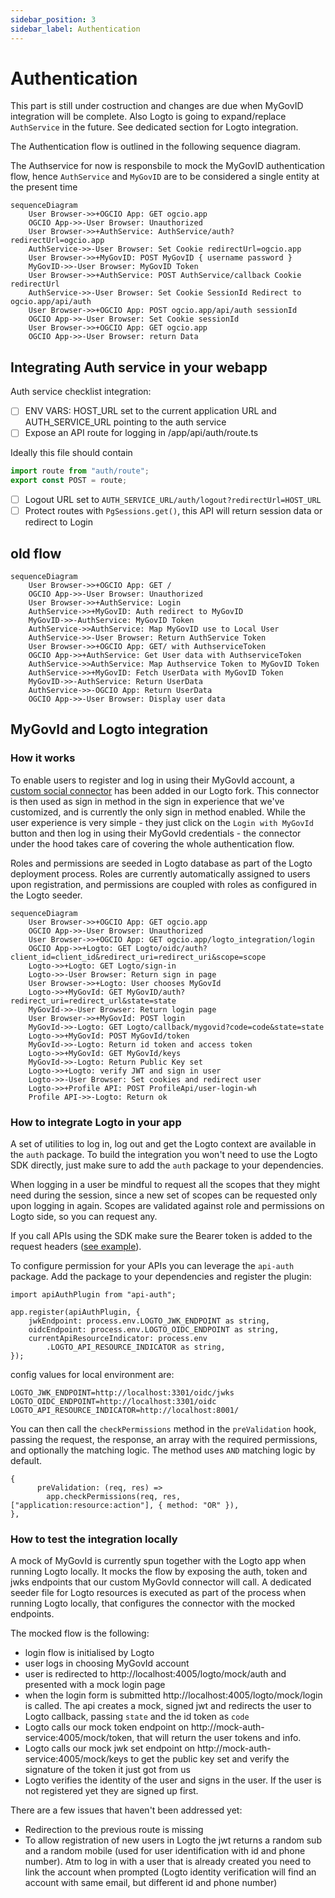 ```yaml
---
sidebar_position: 3
sidebar_label: Authentication
---
```


# Authentication

This part is still under costruction and changes are due when MyGovID integration will be complete.
Also Logto is going to expand/replace `AuthService` in the future. See dedicated section for Logto integration.

The Authentication flow is outlined in the following sequence diagram.

The Authservice for now is responsbile to mock the MyGovID authentication flow, hence `AuthService` and `MyGovID`
are to be considered a single entity at the present time

```mermaid
sequenceDiagram
    User Browser->>+OGCIO App: GET ogcio.app
    OGCIO App->>-User Browser: Unauthorized
    User Browser->>+AuthService: AuthService/auth?redirectUrl=ogcio.app
    AuthService->>-User Browser: Set Cookie redirectUrl=ogcio.app
    User Browser->>+MyGovID: POST MyGovID { username password }
    MyGovID->>-User Browser: MyGovID Token
    User Browser->>+AuthService: POST AuthService/callback Cookie redirectUrl
    AuthService->>-User Browser: Set Cookie SessionId Redirect to ogcio.app/api/auth
    User Browser->>+OGCIO App: POST ogcio.app/api/auth sessionId
    OGCIO App->>-User Browser: Set Cookie sessionId
    User Browser->>+OGCIO App: GET ogcio.app
    OGCIO App->>-User Browser: return Data
```

## Integrating Auth service in your webapp

Auth service checklist integration:

- [ ] ENV VARS: HOST_URL set to the current application URL and AUTH_SERVICE_URL pointing to the auth service
- [ ] Expose an API route for logging in /app/api/auth/route.ts

Ideally this file should contain

```typescript
import route from "auth/route";
export const POST = route;
```

- [ ] Logout URL set to `AUTH_SERVICE_URL/auth/logout?redirectUrl=HOST_URL`
- [ ] Protect routes with `PgSessions.get()`, this API will return session data or redirect to Login

## old flow

```mermaid
sequenceDiagram
    User Browser->>+OGCIO App: GET /
    OGCIO App->>-User Browser: Unauthorized
    User Browser->>+AuthService: Login
    AuthService->>+MyGovID: Auth redirect to MyGovID
    MyGovID->>-AuthService: MyGovID Token
    AuthService->>AuthService: Map MyGovID use to Local User
    AuthService->>-User Browser: Return AuthService Token
    User Browser->>+OGCIO App: GET/ with AuthserviceToken
    OGCIO App->>+AuthService: Get User data with AuthserviceToken
    AuthService->>AuthService: Map Authservice Token to MyGovID Token
    AuthService->>+MyGovID: Fetch UserData with MyGovID Token
    MyGovID->>-AuthService: Return UserData
    AuthService->>-OGCIO App: Return UserData
    OGCIO App->>-User Browser: Display user data
```


## MyGovId and Logto integration

### How it works
To enable users to register and log in using their MyGovId account, a [custom social connector](https://github.com/ogcio/logto/blob/feb677ae4d5cfd8d876fd888aa7346a4b21a6eff/packages/connectors/connector-mygovid/src/index.ts) has been added in our Logto fork. This connector is then used as sign in method in the sign in experience that we've customized, and is currently the only sign in method enabled.
While the user experience is very simple - they just click on the `Login with MyGovId` button and then log in using their MyGovId credentials - the connector under the hood takes care of covering the whole authentication flow.

Roles and permissions are seeded in Logto database as part of the Logto deployment process. Roles are currently automatically assigned to users upon registration, and permissions are coupled with roles as configured in the Logto seeder.

```mermaid
sequenceDiagram
    User Browser->>+OGCIO App: GET ogcio.app
    OGCIO App->>-User Browser: Unauthorized
    User Browser->>+OGCIO App: GET ogcio.app/logto_integration/login
    OGCIO App->>+Logto: GET Logto/oidc/auth?client_id=client_id&redirect_uri=redirect_uri&scope=scope
    Logto->>+Logto: GET Logto/sign-in
    Logto->>-User Browser: Return sign in page
    User Browser->>+Logto: User chooses MyGovId
    Logto->>+MyGovId: GET MyGovID/auth?redirect_uri=redirect_url&state=state
    MyGovId->>-User Browser: Return login page
    User Browser->>+MyGovId: POST login
    MyGovId->>-Logto: GET Logto/callback/mygovid?code=code&state=state 
    Logto->>+MyGovId: POST MyGovId/token
    MyGovId->>-Logto: Return id token and access token
    Logto->>+MyGovId: GET MyGovId/keys
    MyGovId->>-Logto: Return Public Key set
    Logto->>+Logto: verify JWT and sign in user
    Logto->>-User Browser: Set cookies and redirect user
    Logto->>+Profile API: POST ProfileApi/user-login-wh
    Profile API->>-Logto: Return ok
```

### How to integrate Logto in your app

A set of utilities to log in, log out and get the Logto context are available in the `auth` package. To build the integration you won't need to use the Logto SDK directly, just make sure to add the `auth` package to your dependencies.

When logging in a user be mindful to request all the scopes that they might need during the session, since a new set of scopes can be requested only upon logging in again. Scopes are validated against role and permissions on Logto side, so you can request any.

If you call APIs using the SDK make sure the Bearer token is added to the request headers ([see example](https://github.com/ogcio/life-events/blob/b46257ad92964b6b1e1f6ea2661978d6673e758f/packages/building-blocks-sdk/services/payments/index.ts#L27)).

To configure permission for your APIs you can leverage the `api-auth` package. Add the package to your dependencies and register the plugin:

```
import apiAuthPlugin from "api-auth";

app.register(apiAuthPlugin, {
    jwkEndpoint: process.env.LOGTO_JWK_ENDPOINT as string,
    oidcEndpoint: process.env.LOGTO_OIDC_ENDPOINT as string,
    currentApiResourceIndicator: process.env
        .LOGTO_API_RESOURCE_INDICATOR as string,
});
```

config values for local environment are:

```
LOGTO_JWK_ENDPOINT=http://localhost:3301/oidc/jwks
LOGTO_OIDC_ENDPOINT=http://localhost:3301/oidc
LOGTO_API_RESOURCE_INDICATOR=http://localhost:8001/
```

You can then call the `checkPermissions` method in the `preValidation` hook, passing the request, the response, an array with the required permissions, and optionally the matching logic. The method uses `AND` matching logic by default.

```
{
      preValidation: (req, res) =>
        app.checkPermissions(req, res, ["application:resource:action"], { method: "OR" }),
},
```


### How to test the integration locally

A mock of MyGovId is currently spun together with the Logto app when running Logto locally.
It mocks the flow by exposing the auth, token and jwks endpoints that our custom MyGovId connector will call. A dedicated seeder file for Logto resources is executed as part of the process when running Logto locally, that configures the connector with the mocked endpoints.

The mocked flow is the following:

- login flow is initialised by Logto
- user logs in choosing MyGovId account
- user is redirected to http://localhost:4005/logto/mock/auth and presented with a mock login page
- when the login form is submitted http://localhost:4005/logto/mock/login is called. The api creates a mock, signed jwt and redirects the user to Logto callback, passing `state` and the id token as `code`
- Logto calls our mock token endpoint on http://mock-auth-service:4005/mock/token, that will return the user tokens and info.
- Logto calls our mock jwk set endpoint on http://mock-auth-service:4005/mock/keys to get the public key set and verify the signature of the token it just got from us
- Logto verifies the identity of the user and signs in the user. If the user is not registered yet they are signed up first.


There are a few issues that haven't been addressed yet:
- Redirection to the previous route is missing
- To allow registration of new users in Logto the jwt returns a random sub and a random mobile (used for user identification with id and phone number). Atm to log in with a user that is already created you need to link the account when prompted (Logto identity verification will find an account with same email, but different id and phone number)
